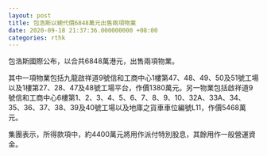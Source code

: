 ```yaml
---
layout: post
title: 包浩斯以總代價6848萬元出售兩項物業
date: 2020-09-18 21:37:36.000000000 +08:00
categories: rthk
---
```


包浩斯國際公布，以合共6848萬港元，出售兩項物業。

其中一項物業包括九龍啟祥道9號信和工商中心1樓第47、48、49、50及51號工場以及1樓第27、28、47及48號工場平台，作價1380萬元。另一物業包括啟祥道9號信和工商中心6樓第1、2、3、4、5、6、7、8、9、10、32A、33A、34、35、36、37、38、39及40號工場以及地庫之貨車車位編號L11，作價5468萬元。

集團表示，所得款項中，約4400萬元將用作派付特別股息，其餘用作一般營運資金。
